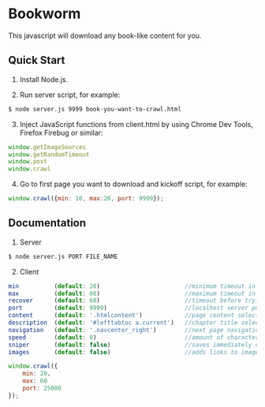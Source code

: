 # Bookworm

This javascript will download any book-like content for you.


## Quick Start

1) Install Node.js.

2) Run server script, for example:

```sh
$ node server.js 9999 book-you-want-to-crawl.html
```

3) Inject JavaScript functions from client.html by using Chrome Dev Tools, Firefox Firebug or similar:

```js
window.getImageSources
window.getRandomTimeout
window.post
window.crawl
```

4) Go to first page you want to download and kickoff script, for example:

```js
window.crawl({min: 10, max:20, port: 9999});
```

## Documentation

1) Server

```sh
$ node server.js PORT FILE_NAME
```

2) Client

```js
min          (default: 20)                        //minimum timeout in seconds before navigating to next page
max          (default: 60)                        //maximum timeout in seconds before navigating to next page
recover      (default: 60)                        //timeout before trying to navigate again (in case of network error)
port         (default: 9999)                      //localhost server port
content      (default: '.htmlcontent')            //page content selector
description  (default: '#lefttabtoc a.current')   //chapter title selector
navigation   (default: '.navcenter_right')        //next page navigation selector
speed        (default: 0)                         //amount of characters "read" per minute to simulate human behaviour
sniper       (default: false)                     //saves immediately current page
images       (default: false)                     //adds links to images to payload if set to true
```

```js
window.crawl({
    min: 20,
    max: 60
    port: 25000
});
```